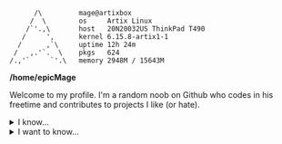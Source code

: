 ```
      /\         mage@artixbox
     /  \        os     Artix Linux
    /`'.,\       host   20N20032US ThinkPad T490
   /     ',      kernel 6.15.8-artix1-1
  /      ,`\     uptime 12h 24m
 /   ,.'`.  \    pkgs   624
/.,'`     `'.\   memory 2948M / 15643M
```
**/home/epicMage**

Welcome to my profile. I'm a random noob on Github who codes in his freetime and contributes to projects I like (or hate).

<details>

<summary>I know...</summary>

* Lua & Luau ☑

* A little bit of Python (which is bloat) ☑

* Shell script ☑

* Php ☑
</details>

<details>

<summary>I want to know...</summary>

* Perl ☒

* SQL ☒

* Regex ☒

* JavaScript/Typescript ☒

* C/C++ ☒
</details>
